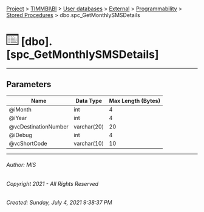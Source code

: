 #### 

[Project](../../../../../index.md) > [TIMMBI\\BI](../../../../index.md) > [User databases](../../../index.md) > [External](../../index.md) > [Programmability](../index.md) > [Stored Procedures](Stored_Procedures.md) > dbo.spc_GetMonthlySMSDetails

# ![Stored Procedures](../../../../../Images/StoredProcedure32.png) [dbo].[spc_GetMonthlySMSDetails]

---

## <a name="#parameters"></a>Parameters

| Name | Data Type | Max Length (Bytes) |
|---|---|---|
| @iMonth | int | 4 |
| @iYear | int | 4 |
| @vcDestinationNumber | varchar(20) | 20 |
| @iDebug | int | 4 |
| @vcShortCode | varchar(10) | 10 |


---

###### Author:  MIS

###### Copyright 2021 - All Rights Reserved

###### Created: Sunday, July 4, 2021 9:38:37 PM

